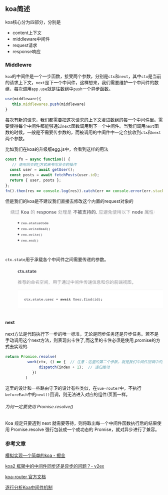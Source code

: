 ## koa简述

koa核心分为四部分，分别是
* content上下文
* middleware中间件
* request请求
* response响应

### Middlewre
`koa`的中间件是一个一步函数，接受两个参数，分别是`ctx`和`next`，其中`ctx`是当前的请求上下文，`next`是下一个中间件，这样想来，我们需要维护一个中间件的数组，每次调用`app.use`就是往数组中`push`一个异步函数。
```js
use(middleware){
   this.middlewares.push(middleware)
}
```
每次有新的请求，我们都需要把这次请求的上下文灌进数组的每一个中间件里。需要使得每个中间件都能够通过`next`函数调用到下一个中间件。当我们调用`next`函数的时候，一般是不需要传参数的，而被调用的中间件中一定会接收到`ctx`和`next`两个参数。


比如我们在koa的升级版egg.js中，会看到这样的用法            
```js
const fn = async function() {
   // 使用同步的方式来书写异步的操作
  const user = await getUser();
  const posts = await fetchPosts(user.id); 
  return { user, posts };
};
fn().then(res => console.log(res)).catch(err => console.error(err.stack));
```

但是我们的koa是不建议我们直接去修改这个内置的request对象的
![](/blog_assets/koa_3.png)


`ctx.state`用于承载各个中间件之间需要传递的参数。            

![](/blog_assets/koa_ctx_state.png)



#### next
next方法是代码执行下一步的唯一标准，无论是同步任务还是异步任务。若不是手动调用这个next方法，则表现出卡住了,而这里的卡住必须是使用,promise的方式去实现的.
```js
return Promise.resolve(
          work(ctx, () => {  // 注意：这里的第二个参数，就是我们中间件回调中的第二个参数 next ，用于启动下一个中间件       
               dispatch(index + 1);  // 递归推动        
            })
         )
```
这里的设计和一些路由守卫的设计有些类似，在`vue-router`中，不执行`beforeEach`中的`next()`回调，则无法进入对应的组件/页面一样。   


###### 为何一定要使用 Promise.resolve()     
Koa 规定只要遇到 next 就需要等待，则将取出每一个中间件函数执行后的结果使用 Promise.resolve 强行包装成一个成功态的 Promise，就对异步进行了兼容。        

### 参考文章  
[模拟实现一个简单的koa - 掘金](https://juejin.im/post/5bbdd97fe51d450e8c35287a)   


[koa2 框架中的中间件同步还是异步的问题？- v2ex](https://www.v2ex.com/t/441745)    


[koa-router 官方文档](https://github.com/ZijianHe/koa-router/tree/master#module_koa-router--Router+routes)   


[逐行分析Koa中间件机制](https://juejin.im/post/5c7decbbe51d454a7c5e8474)